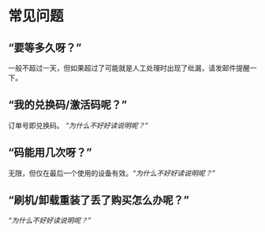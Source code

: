 # 常见问题

## “要等多久呀？”

一般不超过一天，但如果超过了可能就是人工处理时出现了纰漏，请发邮件提醒一下。

## “我的兑换码/激活码呢？”

订单号即兑换码。 _“为什么不好好读说明呢？”_

## “码能用几次呀？”

无限，但仅在最后一个使用的设备有效。_“为什么不好好读说明呢？”_

## “刷机/卸载重装了丢了购买怎么办呢？”

_“为什么不好好读说明呢？”_